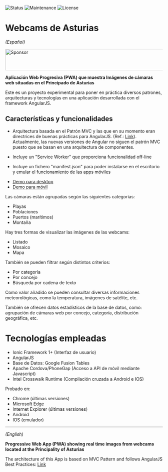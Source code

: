 ![Status](https://img.shields.io/badge/status-ok-green.svg) ![Maintenance](https://img.shields.io/maintenance/yes/2016.svg?maxAge=2592000) ![License](https://img.shields.io/dub/l/vibe-d.svg?maxAge=2592000)


# Webcams de Asturias
<p><i>(Español)</i></p>

<a target='_blank' rel='nofollow' href='https://app.codesponsor.io/link/EzE1MgxVeUFQV74og3T6kk1m/YagoLopez/Webcams_de_Asturias'>
  <img alt='Sponsor' width='888' height='68' src='https://app.codesponsor.io/embed/EzE1MgxVeUFQV74og3T6kk1m/YagoLopez/Webcams_de_Asturias.svg' />
</a>

<strong>Aplicación Web Progresiva (PWA) que muestra Imágenes de cámaras web situadas en el Principado de Asturias</strong>

Este es un proyecto experimental para poner en práctica diversos patrones, arquitecturas y tecnologías en una
aplicación desarrollada con el framework AngularJS.

## Características y funcionalidades

- Arquitectura basada en el Patrón MVC y las que en su momento eran directrices de buenas prácticas
para AngularJS. (Ref.: <a href="https://toddmotto.com/rethinking-angular-js-controllers/">Link</a>).
Actualmente, las nuevas versiones de Angular no siguen el patrón MVC puesto que se basan en una arquitectura de componentes.

- Incluye un "Service Worker" que proporciona funcionalidad off-line

- Incluye un fichero "manifest.json" para poder instalarse en el escritorio y emular el funcionamiento de las apps móviles

- <div><a href="http://mobt.me/XfKL" target="_blank">Demo para desktop</a></div>

- <div><a href="http://yagolopez.github.io/Webcams_de_Asturias/www/index.html" target="_blank">Demo para móvil</a></div>

Las cámaras están agrupadas según las siguientes categorías:

- Playas
- Poblaciones
- Puertos (marítimos)
- Montaña

Hay tres formas de visualizar las imágenes de las webcams:

- Listado
- Mosaico
- Mapa

También se pueden filtrar según distintos criterios:

- Por categoría
- Por concejo
- Búsqueda por cadena de texto

Como valor añadido se pueden consultar diversas informaciones meteorológicas, como la temperatura, imágenes de satélite, etc.

También se ofrecen datos estadísticos de la base de datos, como: agrupación de cámaras web por concejo, categoría, distribución geográfica, etc.

<h1>Tecnologías empleadas</h1>

- Ionic Framework 1+ (Interfaz de usuario)
- AngularJS
- Base de Datos: Google Fusion Tables
- Apache Cordova/PhoneGap (Acceso a API de móvil mediante Javascript)
- Intel Crosswalk Runtime (Compilación cruzada a Android e IOS)

Probado en:

- Chrome (últimas versiones)
- Microsoft Edge
- Internet Explorer (últimas versiones)
- Android
- IOS (emulador)

---
<p><i>(English)</i></p>

<strong>Progressive Web App (PWA) showing real time images from webcams located at the Principality of Asturias</strong>

The architecture of this App is based on MVC Pattern and follows AngularJS Best Practices:
<a href="https://toddmotto.com/rethinking-angular-js-controllers/">Link</a>

